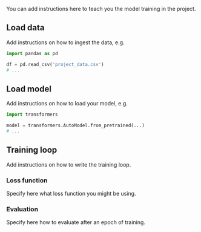 
You can add instructions here to teach you the model training in the project.

## Load data

Add instructions on how to ingest the data, e.g.

```python
import pandas as pd

df = pd.read_csv('project_data.csv')
# ...
```

## Load model

Add instructions on how to load your model, e.g.

```python
import transformers

model = transformers.AutoModel.from_pretrained(...)
# ...
```

## Training loop

Add instructions on how to write the training loop.

### Loss function

Specify here what loss function you might be using.

### Evaluation

Specify here how to evaluate after an epoch of training.